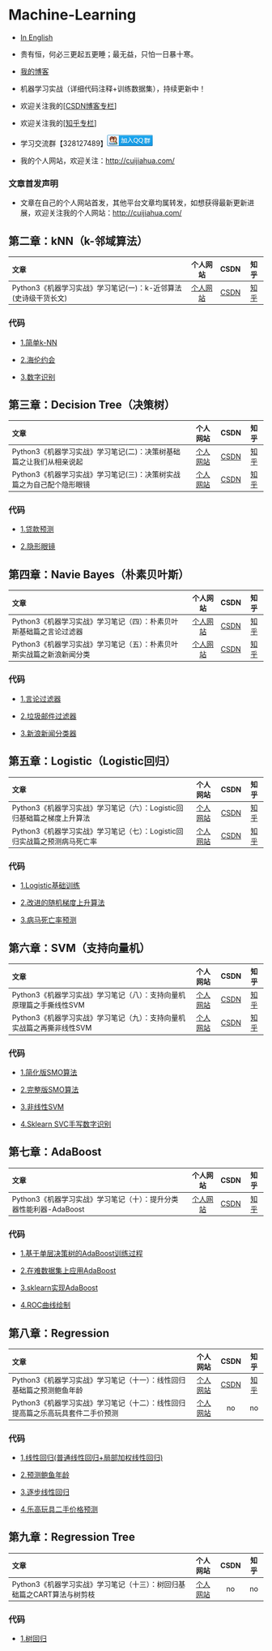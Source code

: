 # Machine-Learning
* [In English](https://github.com/Jack-Cherish/Machine-Learning/blob/master/README-eng.md "悬停显示")<br>

* 贵有恒，何必三更起五更睡；最无益，只怕一日暴十寒。<br>

* [我的博客](http://blog.csdn.net/c406495762 "悬停显示")<br>

* 机器学习实战（详细代码注释+训练数据集），持续更新中！<br>

* 欢迎关注我的[[CSDN博客专栏](http://blog.csdn.net/column/details/16415.html "悬停显示")]<br>

* 欢迎关注我的[[知乎专栏](https://zhuanlan.zhihu.com/ml-jack "悬停显示")]<br>

* 学习交流群【328127489】<a target="_blank" href="//shang.qq.com/wpa/qunwpa?idkey=e70f3fcff3761450fda9b43eadc1910dac308a962ef9e3e87941cd2c681c4bb4"><img border="0" src="https://github.com/Jack-Cherish/Pictures/blob/master/qqgroup.png" alt="Coder" title="Coder"></a><br>

* 我的个人网站，欢迎关注：http://cuijiahua.com/
	
### 文章首发声明

* 文章在自己的个人网站首发，其他平台文章均属转发，如想获得最新更新进展，欢迎关注我的个人网站：http://cuijiahua.com/

## 第二章：kNN（k-邻域算法）

|   文章   |  个人网站  |    CSDN    |    知乎    |
| :------  | :--------: | :--------: | :--------: |
| Python3《机器学习实战》学习笔记(一)：k-近邻算法(史诗级干货长文) | [个人网站](http://cuijiahua.com/blog/2017/11/ml_1_knn.html "悬停显示") | [CSDN](http://blog.csdn.net/c406495762/article/details/75172850 "悬停显示") | [知乎](https://zhuanlan.zhihu.com/p/28656126 "悬停显示") |


### 代码

* [1.简单k-NN](https://github.com/Jack-Cherish/Machine-Learning/tree/master/kNN/1.%E7%AE%80%E5%8D%95k-NN "悬停显示")

* [2.海伦约会](https://github.com/Jack-Cherish/Machine-Learning/tree/master/kNN/2.%E6%B5%B7%E4%BC%A6%E7%BA%A6%E4%BC%9A "悬停显示")

* [3.数字识别](https://github.com/Jack-Cherish/Machine-Learning/tree/master/kNN/3.%E6%95%B0%E5%AD%97%E8%AF%86%E5%88%AB "悬停显示")

## 第三章：Decision Tree（决策树）

|   文章   |  个人网站  |    CSDN    |    知乎    |
| :------  | :--------: | :--------: | :--------: |
| Python3《机器学习实战》学习笔记(二)：决策树基础篇之让我们从相亲说起 | [个人网站](http://cuijiahua.com/blog/2017/11/ml_2_decision_tree_1.html "悬停显示") | [CSDN](http://blog.csdn.net/c406495762/article/details/75663451 "悬停显示") | [知乎](https://zhuanlan.zhihu.com/p/28688281 "悬停显示") |
| Python3《机器学习实战》学习笔记(三)：决策树实战篇之为自己配个隐形眼镜 | [个人网站](http://cuijiahua.com/blog/2017/11/ml_3_decision_tree_2.html "悬停显示") | [CSDN](http://blog.csdn.net/c406495762/article/details/76262487 "悬停显示") | [知乎](https://zhuanlan.zhihu.com/p/28714382 "悬停显示") |

### 代码
  
* [1.贷款预测](https://github.com/Jack-Cherish/Machine-Learning/blob/master/Decision%20Tree/Decision%20Tree.py "悬停显示")

* [2.隐形眼镜](https://github.com/Jack-Cherish/Machine-Learning/blob/master/Decision%20Tree/Sklearn-Decision%20Tree.py "悬停显示")

## 第四章：Navie Bayes（朴素贝叶斯）

|   文章   |  个人网站  |    CSDN    |    知乎    |
| :------  | :--------: | :--------: | :--------: |
| Python3《机器学习实战》学习笔记（四）：朴素贝叶斯基础篇之言论过滤器 | [个人网站](http://cuijiahua.com/blog/2017/11/ml_4_bayes_1.html "悬停显示") | [CSDN](http://blog.csdn.net/c406495762/article/details/77341116 "悬停显示") | [知乎](https://zhuanlan.zhihu.com/p/28719332 "悬停显示") |
| Python3《机器学习实战》学习笔记（五）：朴素贝叶斯实战篇之新浪新闻分类 | [个人网站](http://cuijiahua.com/blog/2017/11/ml_5_bayes_2.html "悬停显示") | [CSDN](http://blog.csdn.net/c406495762/article/details/77500679 "悬停显示") | [知乎](https://zhuanlan.zhihu.com/p/28720393 "悬停显示") |

### 代码
  
* [1.言论过滤器](https://github.com/Jack-Cherish/Machine-Learning/blob/master/Naive%20Bayes/bayes.py "悬停显示")

* [2.垃圾邮件过滤器](https://github.com/Jack-Cherish/Machine-Learning/blob/master/Naive%20Bayes/bayes-modify.py "悬停显示")

* [3.新浪新闻分类器](https://github.com/Jack-Cherish/Machine-Learning/blob/master/Naive%20Bayes/nbc.py "悬停显示")
  
## 第五章：Logistic（Logistic回归）

|   文章   |  个人网站  |    CSDN    |    知乎    |
| :------  | :--------: | :--------: | :--------: |
| Python3《机器学习实战》学习笔记（六）：Logistic回归基础篇之梯度上升算法 | [个人网站](http://cuijiahua.com/blog/2017/11/ml_6_logistic_1.html "悬停显示") | [CSDN](http://blog.csdn.net/c406495762/article/details/77723333 "悬停显示") | [知乎](https://zhuanlan.zhihu.com/p/28922957 "悬停显示") |
| Python3《机器学习实战》学习笔记（七）：Logistic回归实战篇之预测病马死亡率 | [个人网站](http://cuijiahua.com/blog/2017/11/ml_7_logistic_2.html "悬停显示") | [CSDN](http://blog.csdn.net/c406495762/article/details/77851973 "悬停显示") | [知乎](https://zhuanlan.zhihu.com/p/29073560 "悬停显示") |

### 代码

* [1.Logistic基础训练](https://github.com/Jack-Cherish/Machine-Learning/blob/master/Logistic/LogRegres.py "悬停显示")

* [2.改进的随机梯度上升算法](https://github.com/Jack-Cherish/Machine-Learning/blob/master/Logistic/LogRegres-gj.py "悬停显示")

* [3.病马死亡率预测](https://github.com/Jack-Cherish/Machine-Learning/blob/master/Logistic/colicLogRegres.py "悬停显示")

## 第六章：SVM（支持向量机）

|   文章   |  个人网站  |    CSDN    |    知乎    |
| :------  | :--------: | :--------: | :--------: |
| Python3《机器学习实战》学习笔记（八）：支持向量机原理篇之手撕线性SVM | [个人网站](http://cuijiahua.com/blog/2017/11/ml_8_svm_1.html "悬停显示") | [CSDN](http://blog.csdn.net/c406495762/article/details/78072313 "悬停显示") | [知乎](https://zhuanlan.zhihu.com/p/29604517 "悬停显示") |
| Python3《机器学习实战》学习笔记（九）：支持向量机实战篇之再撕非线性SVM | [个人网站](http://cuijiahua.com/blog/2017/11/ml_9_svm_2.html "悬停显示") | [CSDN](http://blog.csdn.net/c406495762/article/details/78158354 "悬停显示") | [知乎](https://zhuanlan.zhihu.com/p/29872905 "悬停显示") |

### 代码

* [1.简化版SMO算法](https://github.com/Jack-Cherish/Machine-Learning/blob/master/SVM/svm-simple.py "悬停显示")

* [2.完整版SMO算法](https://github.com/Jack-Cherish/Machine-Learning/blob/master/SVM/svm-smo.py "悬停显示")

* [3.非线性SVM](https://github.com/Jack-Cherish/Machine-Learning/blob/master/SVM/svmMLiA.py "悬停显示")

* [4.Sklearn SVC手写数字识别](https://github.com/Jack-Cherish/Machine-Learning/blob/master/SVM/svm-svc.py "悬停显示")

## 第七章：AdaBoost

|   文章   |  个人网站  |    CSDN    |    知乎    |
| :------  | :--------: | :--------: | :--------: |
| Python3《机器学习实战》学习笔记（十）：提升分类器性能利器-AdaBoost | [个人网站](http://cuijiahua.com/blog/2017/11/ml_10_adaboost.html "悬停显示") | [CSDN](http://blog.csdn.net/c406495762/article/details/78212124 "悬停显示") | [知乎](https://zhuanlan.zhihu.com/p/30035094 "悬停显示") |

### 代码

* [1.基于单层决策树的AdaBoost训练过程](https://github.com/Jack-Cherish/Machine-Learning/blob/master/AdaBoost/adaboost.py "悬停显示")

* [2.在难数据集上应用AdaBoost](https://github.com/Jack-Cherish/Machine-Learning/blob/master/AdaBoost/horse_adaboost.py "悬停显示")

* [3.sklearn实现AdaBoost](https://github.com/Jack-Cherish/Machine-Learning/blob/master/AdaBoost/sklearn_adaboost.py "悬停显示")

* [4.ROC曲线绘制](https://github.com/Jack-Cherish/Machine-Learning/blob/master/AdaBoost/ROC.py "悬停显示")

## 第八章：Regression

|   文章   |  个人网站  |    CSDN    |    知乎    |
| :------  | :--------: | :--------: | :--------: |
| Python3《机器学习实战》学习笔记（十一）：线性回归基础篇之预测鲍鱼年龄 | [个人网站](http://cuijiahua.com/blog/2017/11/ml_11_regression_1.html "悬停显示") |[CSDN](http://blog.csdn.net/c406495762/article/details/78760239 "悬停显示") | [知乎](https://zhuanlan.zhihu.com/p/31860100  "悬停显示")|
| Python3《机器学习实战》学习笔记（十二）：线性回归提高篇之乐高玩具套件二手价预测 | [个人网站](http://cuijiahua.com/blog/2017/12/ml_12_regression_2.html "悬停显示") | no | no |

### 代码

* [1.线性回归(普通线性回归+局部加权线性回归)](https://github.com/Jack-Cherish/Machine-Learning/blob/master/Regression/regression_old.py "悬停显示")

* [2.预测鲍鱼年龄](https://github.com/Jack-Cherish/Machine-Learning/blob/master/Regression/abalone.py "悬停显示")

* [3.逐步线性回归](https://github.com/Jack-Cherish/Machine-Learning/blob/master/Regression/regression.py "悬停显示")

* [4.乐高玩具二手价格预测](https://github.com/Jack-Cherish/Machine-Learning/blob/master/Regression/lego.py "悬停显示")

## 第九章：Regression Tree

|   文章   |  个人网站  |    CSDN    |    知乎    |
| :------  | :--------: | :--------: | :--------: |
| Python3《机器学习实战》学习笔记（十三）：树回归基础篇之CART算法与树剪枝 | [个人网站](http://cuijiahua.com/blog/2017/12/ml_13_regtree_1.html "悬停显示") | no | no |


### 代码

* [1.树回归](https://github.com/Jack-Cherish/Machine-Learning/blob/master/Regression%20Trees/regTrees.py "悬停显示")

